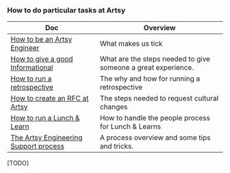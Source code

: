 ### How to do particular tasks at Artsy

<!-- prettier-ignore-start -->
<!-- start_toc -->
| Doc | Overview |
|--|--|
| [How to be an Artsy Engineer](/playbooks/being-an-artsy-engineer.md) | What makes us tick |
| [How to give a good Informational](/playbooks/informationals.md) | What are the steps needed to give someone a great experience. |
| [How to run a retrospective](/playbooks/retrospectives.md) | The why and how for running a retrospective |
| [How to create an RFC at Artsy](/playbooks/rfcs.md) | The steps needed to request cultural changes |
| [How to run a Lunch & Learn](/playbooks/running-lunch-and-learn.md) | How to handle the people process for Lunch & Learns |
| [The Artsy Engineering Support process](/playbooks/support.md) | A process overview and some tips and tricks. |
<!-- end_toc -->
<!-- prettier-ignore-end -->

[TODO]
